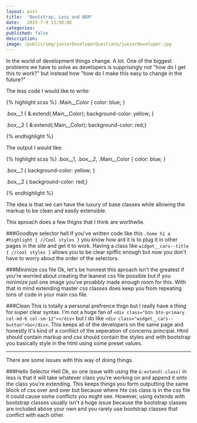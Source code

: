 ```yaml
---
layout: post
title:  "Bootstrap, Less and BEM"
date:   2015-7-9 13:58:00
categories:
published: false
description:  
image: /public/img/juniorDeveloperQuestions/juniorDeveloper.jpg
---
```


In the world of development things change.  A lot.  One of the biggest problems we have to solve as developers is supprisingly not "how do I get this to work?" but instead how "how do I make this easy to change in the future?"

The less code I would like to write:

{% highlight scss %}
.Main__Color { color: blue; }

.box__1 {  &:extend(.Main__Color); background-color: yellow; }

.box__2 {  &:extend(.Main__Color); background-color: red;}

{% endhighlight %}

The output I would like:

{% highlight scss %}
.box__1, .box__2, .Main__Color { color: blue; }

.box__1 { background-color: yellow; }

.box__2 { background-color: red;}

{% endhighlight %}

The idea is that we can have the luxury of base classes while allowing the markup to be clean and easily extensible.

This aproach does a few thigns that I think are worthwile.

###Goodbye selector hell
If you've written code like this ```.home h1 a #highlight { //Cool styles }``` you know how ard it is to plug it in other pages in the site and get it to work.  Having a class like ```widget__cars--title { //cool styles }``` allows you to be clear spiffic enough but now you don't have to worry about the order of the selectors.

###Minimize css file
Ok, let's be honnest this aproach isn't the greatest if you're worried about creating the leanest css file possible but if you minimize just one image you've proabbly made enough room for this.  With that in mind extending master css classes does keep you from repeating tons of code in your main css file.

###Clean
This is totally a personal prefrence thign but I really have a thing for super clear syntax. I'm not a huge fan of ```<div class="btn btn-primary col-md-6 col-sm-12"></div>``` but I do like ```<div class="widget__cars--button">Go</div>```.  This keeps all of the developers on the same page and honestly it's kind of a confilict of the seperation of concerns principal. Html should contain markup and css should contain the styles and with bootstrap you basically style in the html using some preset values.

-------

There are some issues with this way of doing things.

###Hello Selector Hell
Ok, so one issue with using the ```&:extend(.class)``` in less is that it will take whatever class you're working on and append it onto the class you're extending.  This keeps things you form outputting the same block of css over and over but because where hte css class is in the css file it could cause some conflicts you might see.
However, using extends with bootstrap classes usually isn't a huge issue because the bootstrap classes are included above your own and you rarely use bootstrap classes that conflict with each other.
